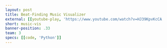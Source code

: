 ```yaml
---
layout: post
title: Beat-Finding Music Visualizer
external: [[youtube-play, 'https://www.youtube.com/watch?v=HJ39KpvKcCA'], [file, '/public/doc/music-vis/paper.pdf']]
short: music-vis 
banner-position: .33
team: 3
specs: [[code, 'Python']]
---
```

